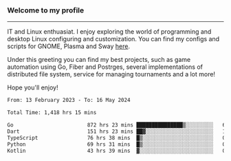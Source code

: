 ### Welcome to my profile

---

IT and Linux enthuasiat. I enjoy exploring the world of programming and desktop Linux configuring and customization. You can find my configs and scripts for GNOME, Plasma and Sway [here](https://github.com/uroborosq/mess-of-linux-configurations).

Under this greeting you can find my best projects, such as game automation using Go, Fiber and Postrges, several implementations of distributed file system, service for managing tournaments and a lot more!

Hope you'll enjoy!

<!-- <div display="block">
 	<img align="left" width="48%" alt="isocalendar" src=".github/metrics/isocalendar_metrics.svg" />
	<img align="center" width="48%" alt="contributions" src=".github/metrics/contributions_metrics.svg" />
	<img align="center" alt="languages" src=".github/metrics/languages_metrics.svg" />
</div> -->

<!-- ![](https://komarev.com/ghpvc/?username=uroborosq&color=success&style=flat-square) -->
<!-- [](https://img.shields.io/github/last-commit/uroborosq/uroborosq?label=Profile%20updated&style=flat-square) -->

<!--START_SECTION:waka-->

```txt
From: 13 February 2023 - To: 16 May 2024

Total Time: 1,418 hrs 15 mins

Go                        872 hrs 23 mins ███████████████▒░░░░░░░░░   60.89 %
Dart                      151 hrs 23 mins ██▓░░░░░░░░░░░░░░░░░░░░░░   10.57 %
TypeScript                76 hrs 38 mins  █▒░░░░░░░░░░░░░░░░░░░░░░░   05.35 %
Python                    69 hrs 31 mins  █▒░░░░░░░░░░░░░░░░░░░░░░░   04.85 %
Kotlin                    43 hrs 39 mins  ▓░░░░░░░░░░░░░░░░░░░░░░░░   03.05 %
```

<!--END_SECTION:waka-->
